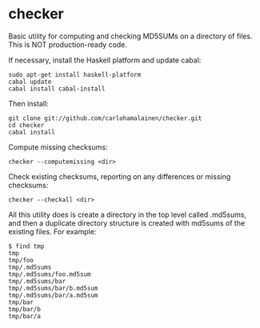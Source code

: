 checker
=======

Basic utility for computing and checking MD5SUMs on a directory of files. This is NOT production-ready code.

If necessary, install the Haskell platform and update cabal:

    sudo apt-get install haskell-platform
    cabal update
    cabal install cabal-install

Then install:

    git clone git://github.com/carlohamalainen/checker.git
    cd checker
    cabal install

Compute missing checksums:

    checker --computemissing <dir>

Check existing checksums, reporting on any differences or missing checksums:

    checker --checkall <dir>

All this utility does is create a directory in the top level called .md5sums, and
then a duplicate directory structure is created with md5sums of the existing files. For example:

    $ find tmp
    tmp
    tmp/foo
    tmp/.md5sums
    tmp/.md5sums/foo.md5sum
    tmp/.md5sums/bar
    tmp/.md5sums/bar/b.md5sum
    tmp/.md5sums/bar/a.md5sum
    tmp/bar
    tmp/bar/b
    tmp/bar/a

